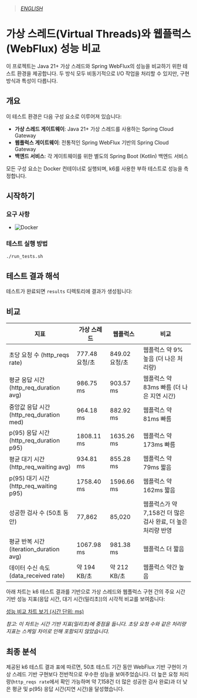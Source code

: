 > *[ENGLISH](README.md)*

# 가상 스레드(Virtual Threads)와 웹플럭스(WebFlux) 성능 비교

이 프로젝트는 Java 21+ 가상 스레드와 Spring WebFlux의 성능을 비교하기 위한 테스트 환경을 제공합니다. 두 방식 모두 비동기적으로 I/O 작업을 처리할 수 있지만, 구현 방식과 특성이 다릅니다.

## 개요

이 테스트 환경은 다음 구성 요소로 이루어져 있습니다:

- **가상 스레드 게이트웨이**: Java 21+ 가상 스레드를 사용하는 Spring Cloud Gateway
- **웹플럭스 게이트웨이**: 전통적인 Spring WebFlux 기반의 Spring Cloud Gateway
- **백엔드 서비스**: 각 게이트웨이를 위한 별도의 Spring Boot (Kotlin) 백엔드 서비스

모든 구성 요소는 Docker 컨테이너로 실행되며, k6를 사용한 부하 테스트로 성능을 측정합니다.

## 시작하기

### 요구 사항

- ![Docker](https://img.shields.io/badge/Docker-2496ED?style=flat&logo=docker&logoColor=white) 

### 테스트 실행 방법

```bash
./run_tests.sh
```

## 테스트 결과 해석

테스트가 완료되면 `results` 디렉토리에 결과가 생성됩니다:

## 비교

| 지표 | 가상 스레드 | 웹플럭스 | 비교 |
|------|------------|---------|------|
| 초당 요청 수 (http_reqs rate) | 777.48 요청/초 | 849.02 요청/초 | 웹플럭스 약 9% 높음 (더 나은 처리량) |
| 평균 응답 시간 (http_req_duration avg) | 986.75 ms | 903.57 ms | 웹플럭스 약 83ms 빠름 (더 나은 지연 시간) |
| 중앙값 응답 시간 (http_req_duration med) | 964.18 ms | 882.92 ms | 웹플럭스 약 81ms 빠름 |
| p(95) 응답 시간 (http_req_duration p95) | 1808.11 ms | 1635.26 ms | 웹플럭스 약 173ms 빠름 |
| 평균 대기 시간 (http_req_waiting avg) | 934.81 ms | 855.28 ms | 웹플럭스 약 79ms 짧음 |
| p(95) 대기 시간 (http_req_waiting p95) | 1758.40 ms | 1596.66 ms | 웹플럭스 약 162ms 짧음 |
| 성공한 검사 수 (50초 동안) | 77,862 | 85,020 | 웹플럭스가 약 7,158건 더 많은 검사 완료, 더 높은 처리량 반영 |
| 평균 반복 시간 (iteration_duration avg) | 1067.98 ms | 981.38 ms | 웹플럭스 더 짧음 |
| 데이터 수신 속도 (data_received rate) | 약 194 KB/초 | 약 212 KB/초 | 웹플럭스 약간 높음 |

아래 차트는 k6 테스트 결과를 기반으로 가상 스레드와 웹플럭스 구현 간의 주요 시간 기반 성능 지표(응답 시간, 대기 시간(밀리초))의 시각적 비교를 보여줍니다:

[성능 비교 차트 보기 (시간 단위: ms)](https://image-charts.com/chart?cht=bvg&chs=700x400&chd=t:986.75,1808.11,934.81,1758.40|903.57,1635.26,855.28,1596.66&chds=0,1900&chxt=x,y&chxl=0:|Avg+Resp|P95+Resp|Avg+Wait|P95+Wait&chco=4D89F9,00AEEF&chdl=Virtual+Threads|WebFlux&chdlp=b&chtt=Performance+Comparison+(Time+in+ms)&chma=0,0,0,20&chbh=a)

*참고: 이 차트는 시간 기반 지표(밀리초)에 중점을 둡니다. 초당 요청 수와 같은 처리량 지표는 스케일 차이로 인해 포함되지 않았습니다.*

## 최종 분석

제공된 k6 테스트 결과 표에 따르면, 50초 테스트 기간 동안 WebFlux 기반 구현이 가상 스레드 기반 구현보다 전반적으로 우수한 성능을 보여주었습니다. 더 높은 요청 처리량(`http_reqs rate`에서 확인 가능하며 약 7,158건 더 많은 성공한 검사 완료)과 더 낮은 평균 및 p(95) 응답 시간(지연 시간)을 달성했습니다. 